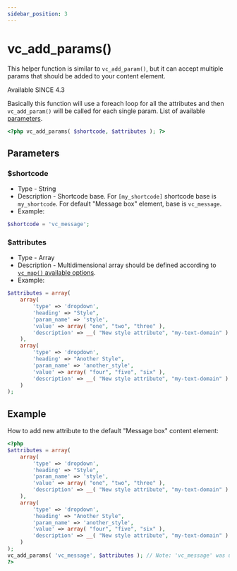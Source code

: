 ```yaml
---
sidebar_position: 3
---
```


# vc_add_params()

This helper function is similar to `vc_add_param()`, but it can accept multiple params that should be added to your content element.

Available SINCE 4.3

Basically this function will use a foreach loop for all the attributes and then `vc_add_param()` will be called for each single param. List of available [parameters](/docs/element-development/parameter-types).


```php
<?php vc_add_params( $shortcode, $attributes ); ?>
```

## Parameters

### $shortcode

* Type - String
* Description - Shortcode base. For `[my_shortcode]` shortcode base is `my_shortcode`. For default "Message box" element, base is `vc_message`.
* Example:
```php
$shortcode = 'vc_message';
```
### $attributes
* Type - Array
* Description - Multidimensional array should be defined according to [`vc_map()` available options](/docs/element-development/parameter-types).
* Example:
```php
$attributes = array(
    array(
        'type' => 'dropdown',
        'heading' => "Style",
        'param_name' => 'style',
        'value' => array( "one", "two", "three" ),
        'description' => __( "New style attribute", "my-text-domain" )
    ),
    array(
        'type' => 'dropdown',
        'heading' => "Another Style",
        'param_name' => 'another_style',
        'value' => array( "four", "five", "six" ),
        'description' => __( "New style attribute", "my-text-domain" )
    )
);
```

## Example
How to add new attribute to the default "Message box" content element:

```php
<?php
$attributes = array(
    array(
        'type' => 'dropdown',
        'heading' => "Style",
        'param_name' => 'style',
        'value' => array( "one", "two", "three" ),
        'description' => __( "New style attribute", "my-text-domain" )
    ),
    array(
        'type' => 'dropdown',
        'heading' => "Another Style",
        'param_name' => 'another_style',
        'value' => array( "four", "five", "six" ),
        'description' => __( "New style attribute", "my-text-domain" )
    )
);
vc_add_params( 'vc_message', $attributes ); // Note: 'vc_message' was used as a base for "Message box" element
?>
```
